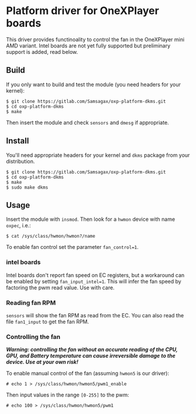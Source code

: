 # Platform driver for OneXPlayer boards

This driver provides functinoality to control the fan in the OneXPlayer mini
AMD variant. Intel boards are not yet fully supported but preliminary support
is added, read below.

## Build
If you only want to build and test the module (you need headers for your
kernel):

```
$ git clone https://gitlab.com/Samsagax/oxp-platform-dkms.git
$ cd oxp-platform-dkms
$ make
```

Then insert the module and check `sensors` and `dmesg` if appropriate.

## Install

You'll need appropriate headers for your kernel and `dkms` package from your
distribution.

```
$ git clone https://gitlab.com/Samsagax/oxp-platform-dkms.git
$ cd oxp-platform-dkms
$ make
$ sudo make dkms
```

## Usage

Insert the module with `insmod`. Then look for a `hwmon` device with name
`oxpec`, i.e.:

`$ cat /sys/class/hwmon/hwmon?/name`

To enable fan control set the parameter `fan_control=1`.

### intel boards

Intel boards don't report fan speed on EC registers, but a workaround can be
enabled by setting `fan_input_intel=1`. This will infer the fan speed by
factoring the pwm read value. Use with care.

### Reading fan RPM

`sensors` will show the fan RPM as read from the EC. You can also read the
file `fan1_input` to get the fan RPM.

### Controlling the fan

***Warning: controlling the fan without an accurate reading of the CPU, GPU,
and Battery temperature can cause irreversible damage to the device. Use at
your own risk!***

To enable manual control of the fan (assuming `hwmon5` is our driver):

`# echo 1 > /sys/class/hwmon/hwmon5/pwm1_enable`

Then input values in the range `[0-255]` to the pwm:

`# echo 100 > /sys/class/hwmon/hwmon5/pwm1`

